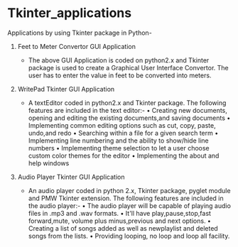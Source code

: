 # Tkinter_applications

Applications by using Tkinter package in Python-

1. Feet to Meter Convertor GUI Application
     - The above GUI Application is coded on python2.x and Tkinter package is used to create a Graphical User Interface Convertor.
       The user has to enter the value in feet to be converted into meters.

2. WritePad Tkinter GUI Application
     - A textEditor coded in python2.x and Tkinter package.
       The following features are included in the text editor:-
         • Creating new documents, opening and editing the existing documents,and saving documents
         • Implementing common editing options such as cut, copy, paste, undo,and redo
         • Searching within a file for a given search term
         • Implementing line numbering and the ability to show/hide line numbers
         • Implementing theme selection to let a user choose custom color themes for the editor
         • Implementing the about and help windows
         
3. Audio Player Tkinter GUI Application
     - An audio player coded in python 2.x, Tkinter package, pyglet module and PMW Tkinter extension.
       The following features are included in the audio player:-
         • The audio player will be capable of playing audio files in .mp3 and .wav formats.
         • It'll have play,pause,stop,fast forward,mute, volume plus minus,previous and next options.
         • Creating a list of songs added as well as newplaylist and deleted songs from the lists.
         • Providing looping, no loop and loop all facility.

